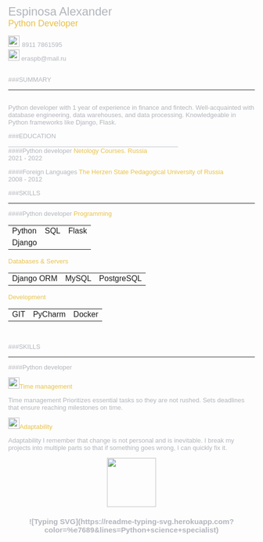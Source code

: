 

<font size="5" color="b2b5bc" face="Arial">Espinosa Alexander<br>
<font size="4" color="e8c149" face="Arial">Python Developer<br>

<image src="/telephone2.png" width = "23">
<font size="2" color="b2b5bc" face="Arial">8911 7861595</h3><br>

<image src="/images/email.png" width = "23">
<font size="2" color="b2b5bc" face="Arial">eraspb@mail.ru</h3><br>

<br>

###SUMMARY <br>
________________________________________________
 <br>Python developer with 1 year of experience in finance and fintech.
Well-acquainted with database engineering, data warehouses, and data processing.
Knowledgeable in Python frameworks like Django, Flask.  <br>

###EDUCATION <br>
________________________________________________  <br>
####Python developer
<font size="2" color="e8c149" face="Arial">Netology Courses. Russia</font></h3><br>
2021 - 2022


####Foreign Languages
<font size="2" color="e8c149" face="Arial">The Herzen State Pedagogical University of Russia</font></h3><br>
2008 - 2012  <br>


###SKILLS
________________________________________________
####Python developer
<font size="2" color="e8c149" face="Arial">Programming</font></h3><br>


|            |            |       |
|------------|:----------:|------:|
| Python     |    SQL     | Flask |
| Django     |  |    |

<font size="2" color="e8c149" face="Arial">Databases & Servers</font></h3><br>

|            |       |       |
|------------|:-----:|------:|
| Django ORM | MySQL | PostgreSQL |

<font size="2" color="e8c149" face="Arial">Development</font></h3><br>

|            |         |        |
|------------|:-------:|-------:|
| GIT        | PyCharm | Docker |

<br>

###SKILLS
________________________________________________
####Python developer

<image src="/images/clock2.png" width = "23"><font size="2" color="e8c149" face="Arial">Time management</font></h3><br>

Time management
Prioritizes essential tasks so they are not rushed. Sets deadlines that ensure reaching milestones on time.
<br>

<image src="/images/rings.png" width = "23"><font size="2" color="e8c149" face="Arial">Adaptability</font></h3><br>

Adaptability
I remember that change is not personal and is inevitable. I break my projects into multiple parts so that if something goes wrong, I can quickly fix it.





<div id="header" align="center">
    <img src="https://media.giphy.com/media/M9gbBd9nbDrOTu1Mqx/giphy.gif" width="100"/>
</div>


<h3 align="center">![Typing SVG](https://readme-typing-svg.herokuapp.com?color=%e7689&lines=Python+science+specialist)</h3>



